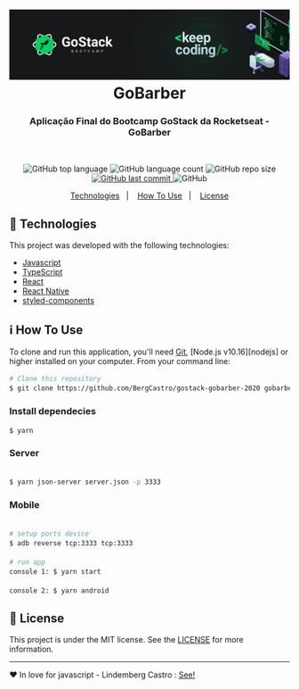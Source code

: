 <h1 align="center">
    <img alt="GoBarber" src="./.github/logo-gostack.png" />
    <br>
    GoBarber
</h1>

<h3 align="center">
  Aplicação Final do Bootcamp GoStack da Rocketseat - GoBarber
</h3>

<!-- <div align="center">
  <img alt="GoBarber" src="./.github/layout.png" />

</div> -->
<br>
<p align="center">
  <img alt="GitHub top language" src="https://img.shields.io/github/languages/top/BergCastro/gostack-gobarber-2020">

  <img alt="GitHub language count" src="https://img.shields.io/github/languages/count/BergCastro/gostack-gobarber-2020">


 <img alt="GitHub repo size" src="https://img.shields.io/github/repo-size/BergCastro/gostack-gobarber-2020">

  <a href="https://github.com/BergCastro/gostack-gobarber-2020/commits/master">
    <img alt="GitHub last commit" src="https://img.shields.io/github/last-commit/BergCastro/gostack-gobarber-2020">
  </a>

  <img alt="GitHub" src="https://img.shields.io/github/license/BergCastro/gostack-gobarber-2020">
</p>

<p align="center">
  <a href="#rocket-technologies">Technologies</a>&nbsp;&nbsp;&nbsp;|&nbsp;&nbsp;&nbsp;
  <a href="#information_source-how-to-use">How To Use</a>&nbsp;&nbsp;&nbsp;|&nbsp;&nbsp;&nbsp;
  <a href="#memo-license">License</a>
</p>



## :rocket: Technologies

This project was developed with the following technologies:

-  [Javascript](https://developer.mozilla.org/pt-BR/docs/Aprender/JavaScript)
-  [TypeScript](https://www.typescriptlang.org/)
-  [React](https://pt-br.reactjs.org/)
-  [React Native](https://reactnative.dev/)
-  [styled-components](https://www.styled-components.com/)


## :information_source: How To Use

To clone and run this application, you'll need [Git](https://git-scm.com), [Node.js v10.16][nodejs] or higher installed on your computer. From your command line:


```bash
# Clone this repository
$ git clone https://github.com/BergCastro/gostack-gobarber-2020 gobarber


```

### Install dependecies

```
$ yarn

```

### Server

```bash

$ yarn json-server server.json -p 3333

```

### Mobile

```bash

# setup ports device
$ adb reverse tcp:3333 tcp:3333

# run app
console 1: $ yarn start

console 2: $ yarn android

```

## :memo: License
This project is under the MIT license. See the [LICENSE](https://github.com/BergCastro/gostack-gobarber-2020/blob/master/LICENSE) for more information.

---

♥ In love for javascript - Lindemberg Castro : [See!](https://www.linkedin.com/in/lindemberg-castro/)
